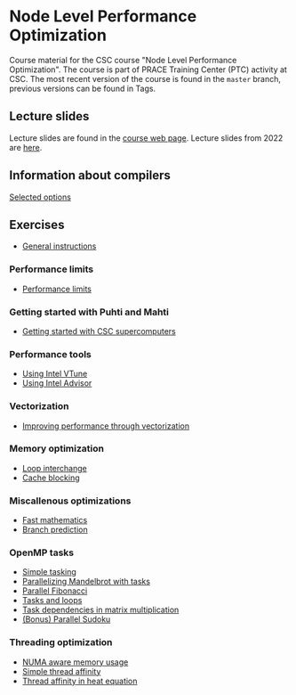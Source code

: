 # Node Level Performance Optimization

Course material for the CSC course "Node Level Performance Optimization". The course is part of PRACE Training Center (PTC) activity at CSC. The most recent version
of the course is found in the `master` branch, previous versions can be found in Tags.

## Lecture slides

Lecture slides are found in the [course web page](https://csc-training.github.io/node-level-optimization/).
Lecture slides from 2022 are [here](https://events.prace-ri.eu/event/1367/).

## Information about compilers

[Selected options](compiler-options.md)

## Exercises

 - [General instructions](exercise-instructions.md)

### Performance limits

 - [Performance limits](performance-limits)

### Getting started with Puhti and Mahti

 - [Getting started with CSC supercomputers](puhti-mahti)

### Performance tools

 - [Using Intel VTune](vtune)
 - [Using Intel Advisor](advisor)

### Vectorization

 - [Improving performance through vectorization](vectorization)

### Memory optimization

 - [Loop interchange](loop-interchange)
 - [Cache blocking](cache-blocking)

### Miscallenous optimizations

 - [Fast mathematics](math)
 - [Branch prediction](branch-prediction)

### OpenMP tasks

 - [Simple tasking](simple-tasks/)
 - [Parallelizing Mandelbrot with tasks](mandelbrot/)
 - [Parallel Fibonacci](fibonacci/)
 - [Tasks and loops](taskloop/)
 - [Task dependencies in matrix multiplication](matmul-tasks/)
 - [(Bonus) Parallel Sudoku](sudoku/)

### Threading optimization

 - [NUMA aware memory usage](first-touch)
 - [Simple thread affinity](thread-affinity)
 - [Thread affinity in heat equation](heat)
